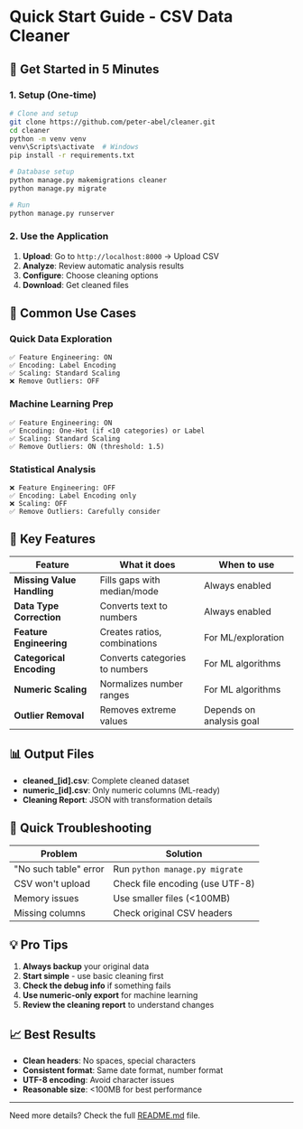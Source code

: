 # Quick Start Guide - CSV Data Cleaner

## 🚀 Get Started in 5 Minutes

### 1. Setup (One-time)
```bash
# Clone and setup
git clone https://github.com/peter-abel/cleaner.git
cd cleaner
python -m venv venv
venv\Scripts\activate  # Windows
pip install -r requirements.txt

# Database setup
python manage.py makemigrations cleaner
python manage.py migrate

# Run
python manage.py runserver
```

### 2. Use the Application
1. **Upload**: Go to `http://localhost:8000` → Upload CSV
2. **Analyze**: Review automatic analysis results
3. **Configure**: Choose cleaning options
4. **Download**: Get cleaned files

## 🎯 Common Use Cases

### Quick Data Exploration
```
✅ Feature Engineering: ON
✅ Encoding: Label Encoding
✅ Scaling: Standard Scaling
❌ Remove Outliers: OFF
```

### Machine Learning Prep
```
✅ Feature Engineering: ON
✅ Encoding: One-Hot (if <10 categories) or Label
✅ Scaling: Standard Scaling
✅ Remove Outliers: ON (threshold: 1.5)
```

### Statistical Analysis
```
❌ Feature Engineering: OFF
✅ Encoding: Label Encoding only
❌ Scaling: OFF
✅ Remove Outliers: Carefully consider
```

## 🔧 Key Features

| Feature | What it does | When to use |
|---------|-------------|-------------|
| **Missing Value Handling** | Fills gaps with median/mode | Always enabled |
| **Data Type Correction** | Converts text to numbers | Always enabled |
| **Feature Engineering** | Creates ratios, combinations | For ML/exploration |
| **Categorical Encoding** | Converts categories to numbers | For ML algorithms |
| **Numeric Scaling** | Normalizes number ranges | For ML algorithms |
| **Outlier Removal** | Removes extreme values | Depends on analysis goal |

## 📊 Output Files

- **cleaned_[id].csv**: Complete cleaned dataset
- **numeric_[id].csv**: Only numeric columns (ML-ready)
- **Cleaning Report**: JSON with transformation details

## 🐛 Quick Troubleshooting

| Problem | Solution |
|---------|----------|
| "No such table" error | Run `python manage.py migrate` |
| CSV won't upload | Check file encoding (use UTF-8) |
| Memory issues | Use smaller files (<100MB) |
| Missing columns | Check original CSV headers |

## 💡 Pro Tips

1. **Always backup** your original data
2. **Start simple** - use basic cleaning first
3. **Check the debug info** if something fails
4. **Use numeric-only export** for machine learning
5. **Review the cleaning report** to understand changes

## 📈 Best Results

- **Clean headers**: No spaces, special characters
- **Consistent format**: Same date format, number format
- **UTF-8 encoding**: Avoid character issues
- **Reasonable size**: <100MB for best performance

---

Need more details? Check the full [README.md](README.md) file.
